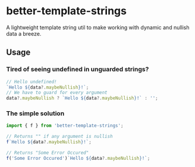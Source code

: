 # better-template-strings

A lightweight template string util to make working with dynamic and nullish data a breeze.

## Usage

### Tired of seeing undefined in unguarded strings?

```javascript
// Hello undefined!
`Hello ${data?.maybeNullish}!`;
// We have to guard for every argument
data?.maybeNullish ? `Hello ${data?.maybeNullish}!` : '';
```
### The simple solution
```javascript
import { f } from 'better-template-strings';

// Returns "" if any argument is nullish
f`Hello ${data?.maybeNullish}!`;

// Returns "Some Error Occured"
f('Some Error Occured')`Hello ${data?.maybeNullish}!`;
```